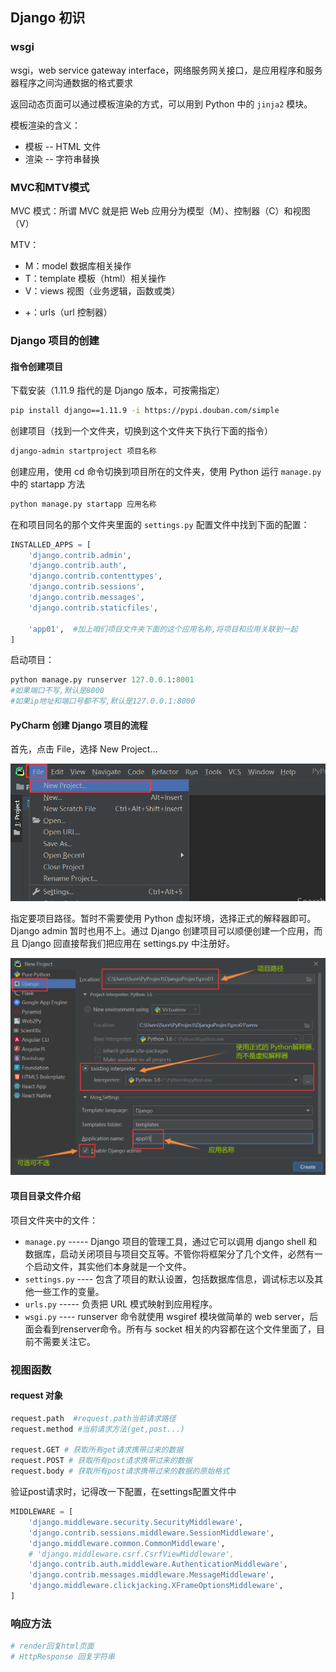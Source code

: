 ## Django 初识

### wsgi

wsgi，web service gateway interface，网络服务网关接口，是应用程序和服务器程序之间沟通数据的格式要求

返回动态页面可以通过模板渲染的方式，可以用到 Python 中的 `jinja2` 模块。

模板渲染的含义：

- 模板 -- HTML 文件
- 渲染 -- 字符串替换

### MVC和MTV模式

MVC 模式：所谓 MVC 就是把 Web 应用分为模型（M）、控制器（C）和视图（V）

MTV：

- M：model 数据库相关操作
- T：template 模板（html）相关操作
- V：views 视图（业务逻辑，函数或类）

+ +：urls（url 控制器）

### Django 项目的创建

#### 指令创建项目

下载安装（1.11.9 指代的是 Django 版本，可按需指定）

```bash
pip install django==1.11.9 -i https://pypi.douban.com/simple
```

创建项目（找到一个文件夹，切换到这个文件夹下执行下面的指令）

```bash
django-admin startproject 项目名称
```

创建应用，使用 cd 命令切换到项目所在的文件夹，使用 Python 运行 `manage.py` 中的 startapp 方法

```bash
python manage.py startapp 应用名称
```

在和项目同名的那个文件夹里面的 `settings.py` 配置文件中找到下面的配置：

```python
INSTALLED_APPS = [
    'django.contrib.admin',
    'django.contrib.auth',
    'django.contrib.contenttypes',
    'django.contrib.sessions',
    'django.contrib.messages',
    'django.contrib.staticfiles',

	'app01',  #加上咱们项目文件夹下面的这个应用名称,将项目和应用关联到一起
]
```

启动项目：

```python
python manage.py runserver 127.0.0.1:8001
#如果端口不写,默认是8000
#如果ip地址和端口号都不写,默认是127.0.0.1:8000
```

#### PyCharm 创建 Django 项目的流程

首先，点击 File，选择 New Project...

![1574071827192](django-quickstart.assets/1574071827192.png)

指定要项目路径。暂时不需要使用 Python 虚拟环境，选择正式的解释器即可。Django admin 暂时也用不上。通过 Django 创建项目可以顺便创建一个应用，而且 Django 回直接帮我们把应用在 settings.py 中注册好。

![1574071804861](django-quickstart.assets/1574071804861.png)

#### 项目目录文件介绍

项目文件夹中的文件：

- `manage.py` ----- Django 项目的管理工具，通过它可以调用 django shell 和数据库，启动关闭项目与项目交互等。不管你将框架分了几个文件，必然有一个启动文件，其实他们本身就是一个文件。
- `settings.py` ---- 包含了项目的默认设置，包括数据库信息，调试标志以及其他一些工作的变量。
- `urls.py` ----- 负责把 URL 模式映射到应用程序。
- `wsgi.py` ---- runserver 命令就使用 wsgiref 模块做简单的 web server，后面会看到renserver命令。所有与 socket 相关的内容都在这个文件里面了，目前不需要关注它。

### 视图函数

#### request 对象

```python
request.path  #request.path当前请求路径
request.method #当前请求方法(get,post...)

request.GET # 获取所有get请求携带过来的数据
request.POST # 获取所有post请求携带过来的数据
request.body # 获取所有post请求携带过来的数据的原始格式
```

验证post请求时，记得改一下配置，在settings配置文件中

```python
MIDDLEWARE = [
    'django.middleware.security.SecurityMiddleware',
    'django.contrib.sessions.middleware.SessionMiddleware',
    'django.middleware.common.CommonMiddleware',
    # 'django.middleware.csrf.CsrfViewMiddleware',
    'django.contrib.auth.middleware.AuthenticationMiddleware',
    'django.contrib.messages.middleware.MessageMiddleware',
    'django.middleware.clickjacking.XFrameOptionsMiddleware',
]
```

### 响应方法

```python
# render回复html页面
# HttpResponse 回复字符串
```
